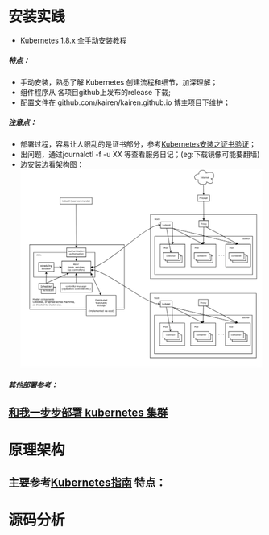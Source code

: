 # 安装实践

- [Kubernetes 1.8.x 全手动安装教程](https://www.kubernetes.org.cn/3096.html) 

##### 特点：
  - 手动安装，熟悉了解 Kubernetes 创建流程和细节，加深理解；
  - 组件程序从 各项目github上发布的release 下载;
  - 配置文件在 github.com/kairen/kairen.github.io 博主项目下维护；

##### 注意点：
- 部署过程，容易让人眼乱的是证书部分，参考[Kubernetes安装之证书验证](https://www.kubernetes.org.cn/1861.html)；
-  出问题，通过journalctl -f -u XX 等查看服务日记；(eg:下载镜像可能要翻墙)
- 边安装边看架构图：  
  ![](./picture/k8s-arch.png)

##### 其他部署参考：
[和我一步步部署 kubernetes 集群](https://github.com/opsnull/follow-me-install-kubernetes-cluster)
   - 
 
# 原理架构
 主要参考[Kubernetes指南](https://kubernetes.feisky.xyz/)
 特点：
  -
 


# 源码分析
 
